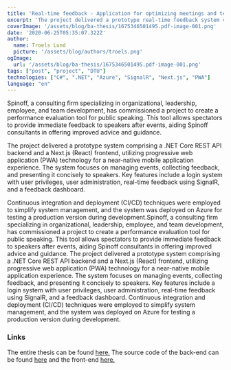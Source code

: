 ```yaml
---
title: 'Real-time feedback - Application for optimizing meetings and teaching'
excerpt: 'The project delivered a prototype real-time feedback system comprised of a .NET Core REST API backend and a Next.js frontend as a PWA.'
coverImage: '/assets/blog/ba-thesis/1675346501495.pdf-image-001.png'
date: '2020-06-25T05:35:07.322Z'
author:
  name: Troels Lund
  picture: '/assets/blog/authors/troels.png'
ogImage:
  url: '/assets/blog/ba-thesis/1675346501495.pdf-image-001.png'
tags: ["post", "project", "DTU"]
technologies: ["C#", ".NET", "Azure", "SignalR", "Next.js", "PWA"]
language: "en"
---
```


Spinoff, a consulting firm specializing in organizational, leadership, employee, and team development, has commissioned a project to create a performance evaluation tool for public speaking. This tool allows spectators to provide immediate feedback to speakers after events, aiding Spinoff consultants in offering improved advice and guidance.

The project delivered a prototype system comprising a .NET Core REST API backend and a Next.js (React) frontend, utilizing progressive web application (PWA) technology for a near-native mobile application experience. The system focuses on managing events, collecting feedback, and presenting it concisely to speakers. Key features include a login system with user privileges, user administration, real-time feedback using SignalR, and a feedback dashboard.

Continuous integration and deployment (CI/CD) techniques were employed to simplify system management, and the system was deployed on Azure for testing a production version during development.Spinoff, a consulting firm specializing in organizational, leadership, employee, and team development, has commissioned a project to create a performance evaluation tool for public speaking. This tool allows spectators to provide immediate feedback to speakers after events, aiding Spinoff consultants in offering improved advice and guidance. The project delivered a prototype system comprising a .NET Core REST API backend and a Next.js (React) frontend, utilizing progressive web application (PWA) technology for a near-native mobile application experience. The system focuses on managing events, collecting feedback, and presenting it concisely to speakers. Key features include a login system with user privileges, user administration, real-time feedback using SignalR, and a feedback dashboard. Continuous integration and deployment (CI/CD) techniques were employed to simplify system management, and the system was deployed on Azure for testing a production version during development.


### Links

The entire thesis can be found [here.](/assets/docs/beng-thesis.pdf) The source code of the back-end can be found [here](https://github.com/trolund/Feedback-Backendv2) and the front-end [here.](https://github.com/trolund/Feedback-PWA)